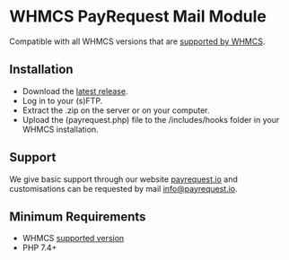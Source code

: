 # WHMCS PayRequest Mail Module #

Compatible with all WHMCS versions that are [supported by WHMCS](https://docs.whmcs.com/Long_Term_Support#WHMCS_Version_.26_LTS_Schedule).

## Installation ##

- Download the [latest release](#).
- Log in to your (s)FTP.
- Extract the .zip on the server or on your computer.
- Upload the (payrequest.php) file to the /includes/hooks folder in your WHMCS installation.

## Support ##

We give basic support through our website [payrequest.io](https://payrequest.io) and customisations can be requested by mail info@payrequest.io.

## Minimum Requirements ##

- WHMCS [supported version](https://docs.whmcs.com/Long_Term_Support#WHMCS_Version_.26_LTS_Schedule)
- PHP 7.4+
